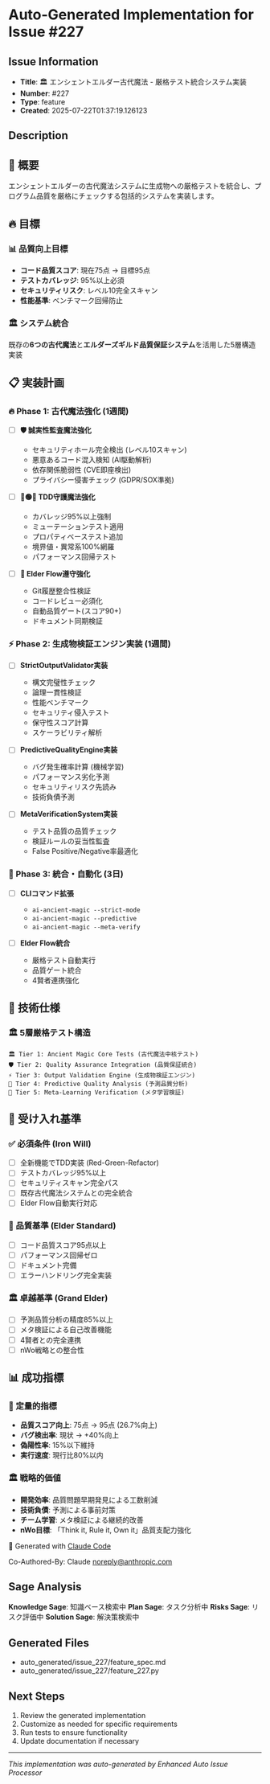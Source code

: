 # Auto-Generated Implementation for Issue #227

## Issue Information
- **Title**: 🏛️ エンシェントエルダー古代魔法 - 厳格テスト統合システム実装
- **Number**: #227
- **Type**: feature
- **Created**: 2025-07-22T01:37:19.126123

## Description
## 🎯 概要

エンシェントエルダーの古代魔法システムに生成物への厳格テストを統合し、プログラム品質を厳格にチェックする包括的システムを実装します。

## 🔥 目標

### 📊 品質向上目標
- **コード品質スコア**: 現在75点 → 目標95点
- **テストカバレッジ**: 95%以上必須
- **セキュリティリスク**: レベル10完全スキャン
- **性能基準**: ベンチマーク回帰防止

### 🏛️ システム統合
既存の**6つの古代魔法**と**エルダーズギルド品質保証システム**を活用した5層構造実装

## 📋 実装計画

### 🔥 Phase 1: 古代魔法強化 (1週間)
- [ ] **🛡️ 誠実性監査魔法強化**
  - セキュリティホール完全検出 (レベル10スキャン)
  - 悪意あるコード混入検知 (AI駆動解析)
  - 依存関係脆弱性 (CVE即座検出)
  - プライバシー侵害チェック (GDPR/SOX準拠)

- [ ] **🔴🟢🔵 TDD守護魔法強化**
  - カバレッジ95%以上強制
  - ミューテーションテスト適用
  - プロパティベーステスト追加
  - 境界値・異常系100%網羅
  - パフォーマンス回帰テスト

- [ ] **🌊 Elder Flow遵守強化**
  - Git履歴整合性検証
  - コードレビュー必須化
  - 自動品質ゲート(スコア90+)
  - ドキュメント同期検証

### ⚡ Phase 2: 生成物検証エンジン実装 (1週間)
- [ ] **StrictOutputValidator実装**
  - 構文完璧性チェック
  - 論理一貫性検証
  - 性能ベンチマーク
  - セキュリティ侵入テスト
  - 保守性スコア計算
  - スケーラビリティ解析

- [ ] **PredictiveQualityEngine実装**
  - バグ発生確率計算 (機械学習)
  - パフォーマンス劣化予測
  - セキュリティリスク先読み
  - 技術負債予測

- [ ] **MetaVerificationSystem実装**
  - テスト品質の品質チェック
  - 検証ルールの妥当性監査
  - False Positive/Negative率最適化

### 🚀 Phase 3: 統合・自動化 (3日)
- [ ] **CLIコマンド拡張**
  - `ai-ancient-magic --strict-mode`
  - `ai-ancient-magic --predictive`
  - `ai-ancient-magic --meta-verify`

- [ ] **Elder Flow統合**
  - 厳格テスト自動実行
  - 品質ゲート統合
  - 4賢者連携強化

## 🎯 技術仕様

### 🏛️ 5層厳格テスト構造
```
🏛️ Tier 1: Ancient Magic Core Tests (古代魔法中核テスト)
🛡️ Tier 2: Quality Assurance Integration (品質保証統合)  
⚡ Tier 3: Output Validation Engine (生成物検証エンジン)
🔮 Tier 4: Predictive Quality Analysis (予測品質分析)
👑 Tier 5: Meta-Learning Verification (メタ学習検証)
```

## 🔧 受け入れ基準

### ✅ 必須条件 (Iron Will)
- [ ] 全新機能でTDD実装 (Red-Green-Refactor)
- [ ] テストカバレッジ95%以上
- [ ] セキュリティスキャン完全パス
- [ ] 既存古代魔法システムとの完全統合
- [ ] Elder Flow自動実行対応

### 🌟 品質基準 (Elder Standard)  
- [ ] コード品質スコア95点以上
- [ ] パフォーマンス回帰ゼロ
- [ ] ドキュメント完備
- [ ] エラーハンドリング完全実装

### 🏛️ 卓越基準 (Grand Elder)
- [ ] 予測品質分析の精度85%以上
- [ ] メタ検証による自己改善機能
- [ ] 4賢者との完全連携
- [ ] nWo戦略との整合性

## 📊 成功指標

### 🎯 定量的指標
- **品質スコア向上**: 75点 → 95点 (26.7%向上)
- **バグ検出率**: 現状 → +40%向上
- **偽陽性率**: 15%以下維持
- **実行速度**: 現行比80%以内

### 🏛️ 戦略的価値
- **開発効率**: 品質問題早期発見による工数削減
- **技術負債**: 予測による事前対策
- **チーム学習**: メタ検証による継続的改善
- **nWo目標**: 「Think it, Rule it, Own it」品質支配力強化

🤖 Generated with [Claude Code](https://claude.ai/code)

Co-Authored-By: Claude <noreply@anthropic.com>

## Sage Analysis
**Knowledge Sage**: 知識ベース検索中
**Plan Sage**: タスク分析中
**Risks Sage**: リスク評価中
**Solution Sage**: 解決策検索中

## Generated Files
- auto_generated/issue_227/feature_spec.md
- auto_generated/issue_227/feature_227.py

## Next Steps
1. Review the generated implementation
2. Customize as needed for specific requirements
3. Run tests to ensure functionality
4. Update documentation if necessary

---
*This implementation was auto-generated by Enhanced Auto Issue Processor*
